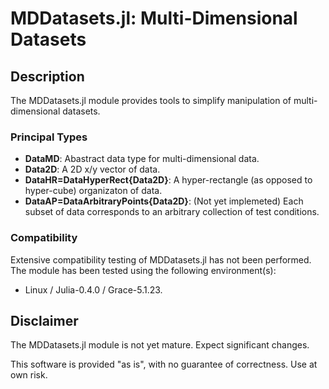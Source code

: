 # MDDatasets.jl: Multi-Dimensional Datasets

## Description

The MDDatasets.jl module provides tools to simplify manipulation of multi-dimensional datasets.

### Principal Types

 - **DataMD**: Abastract data type for multi-dimensional data.
 - **Data2D**: A 2D x/y vector of data.
 - **DataHR=DataHyperRect{Data2D}**: A hyper-rectangle (as opposed to hyper-cube) organizaton of data.  
 - **DataAP=DataArbitraryPoints{Data2D}**: (Not yet implemeted) Each subset of data corresponds to an arbitrary collection of test conditions.

### Compatibility

Extensive compatibility testing of MDDatasets.jl has not been performed.  The module has been tested using the following environment(s):

 - Linux / Julia-0.4.0 / Grace-5.1.23.

## Disclaimer

The MDDatasets.jl module is not yet mature.  Expect significant changes.

This software is provided "as is", with no guarantee of correctness.  Use at own risk.
